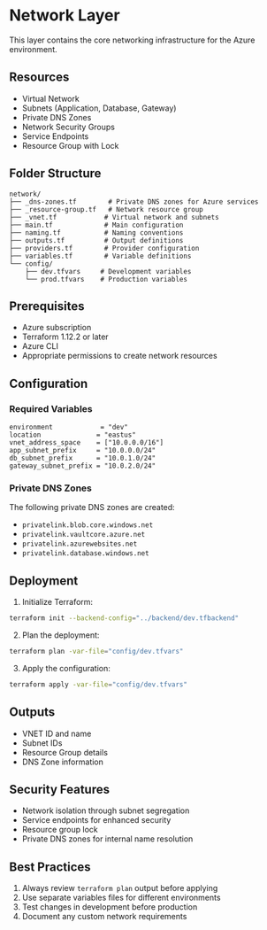 # Network Layer

This layer contains the core networking infrastructure for the Azure environment.

## Resources

- Virtual Network
- Subnets (Application, Database, Gateway)
- Private DNS Zones
- Network Security Groups
- Service Endpoints
- Resource Group with Lock

## Folder Structure
```
network/
├── _dns-zones.tf        # Private DNS zones for Azure services
├── _resource-group.tf   # Network resource group
├── _vnet.tf            # Virtual network and subnets
├── main.tf             # Main configuration
├── naming.tf           # Naming conventions
├── outputs.tf          # Output definitions
├── providers.tf        # Provider configuration
├── variables.tf        # Variable definitions
└── config/            
    ├── dev.tfvars     # Development variables
    └── prod.tfvars    # Production variables
```

## Prerequisites

- Azure subscription
- Terraform 1.12.2 or later
- Azure CLI
- Appropriate permissions to create network resources

## Configuration

### Required Variables

```hcl
environment            = "dev"
location              = "eastus"
vnet_address_space    = ["10.0.0.0/16"]
app_subnet_prefix     = "10.0.0.0/24"
db_subnet_prefix      = "10.0.1.0/24"
gateway_subnet_prefix = "10.0.2.0/24"
```

### Private DNS Zones

The following private DNS zones are created:
- `privatelink.blob.core.windows.net`
- `privatelink.vaultcore.azure.net`
- `privatelink.azurewebsites.net`
- `privatelink.database.windows.net`

## Deployment

1. Initialize Terraform:
```bash
terraform init --backend-config="../backend/dev.tfbackend"
```

2. Plan the deployment:
```bash
terraform plan -var-file="config/dev.tfvars"
```

3. Apply the configuration:
```bash
terraform apply -var-file="config/dev.tfvars"
```

## Outputs

- VNET ID and name
- Subnet IDs
- Resource Group details
- DNS Zone information

## Security Features

- Network isolation through subnet segregation
- Service endpoints for enhanced security
- Resource group lock
- Private DNS zones for internal name resolution

## Best Practices

1. Always review `terraform plan` output before applying
2. Use separate variables files for different environments
3. Test changes in development before production
4. Document any custom network requirements
